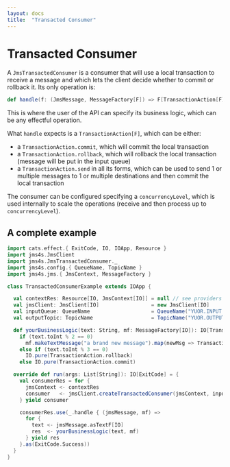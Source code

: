 ```yaml
---
layout: docs
title:  "Transacted Consumer"
---
```


# Transacted Consumer

A `JmsTransactedConsumer` is a consumer that will use a local transaction to receive a message and which lets the client decide whether to commit or rollback it.
Its only operation is:

```scala
def handle(f: (JmsMessage, MessageFactory[F]) => F[TransactionAction[F]]): F[Unit]
```

This is where the user of the API can specify its business logic, which can be any effectful operation.

What `handle` expects is a `TransactionAction[F]`, which can be either:
- a `TransactionAction.commit`, which will commit the local transaction
- a `TransactionAction.rollback`, which will rollback the local transaction (message will be put in the input queue)
- a `TransactionAction.send` in all its forms, which can be used to send 1 or multiple messages to 1 or multiple destinations and then commit the local transaction

The consumer can be configured specifying a `concurrencyLevel`, which is used internally to scale the operations (receive and then process up to `concurrencyLevel`).

## A complete example

````scala mdoc
import cats.effect.{ ExitCode, IO, IOApp, Resource }
import jms4s.JmsClient
import jms4s.JmsTransactedConsumer._
import jms4s.config.{ QueueName, TopicName }
import jms4s.jms.{ JmsContext, MessageFactory }

class TransactedConsumerExample extends IOApp {

  val contextRes: Resource[IO, JmsContext[IO]] = null // see providers section!
  val jmsClient: JmsClient[IO]                 = new JmsClient[IO]
  val inputQueue: QueueName                    = QueueName("YUOR.INPUT.QUEUE")
  val outputTopic: TopicName                   = TopicName("YUOR.OUTPUT.TOPIC")

  def yourBusinessLogic(text: String, mf: MessageFactory[IO]): IO[TransactionAction[IO]] =
    if (text.toInt % 2 == 0)
      mf.makeTextMessage("a brand new message").map(newMsg => TransactionAction.send((newMsg, outputTopic)))
    else if (text.toInt % 3 == 0)
      IO.pure(TransactionAction.rollback)
    else IO.pure(TransactionAction.commit)

  override def run(args: List[String]): IO[ExitCode] = {
    val consumerRes = for {
      jmsContext <- contextRes
      consumer   <- jmsClient.createTransactedConsumer(jmsContext, inputQueue, 10)
    } yield consumer

    consumerRes.use(_.handle { (jmsMessage, mf) =>
      for {
        text <- jmsMessage.asTextF[IO]
        res  <- yourBusinessLogic(text, mf)
      } yield res
    }.as(ExitCode.Success))
  }
}
````
